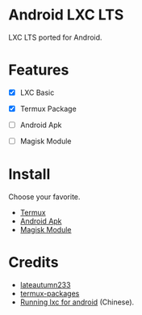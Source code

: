 # Android LXC LTS

LXC LTS ported for Android.


# Features

- [x] LXC Basic
- [x] Termux Package
- [ ] Android Apk
- [ ] Magisk Module


# Install

Choose your favorite.

* [Termux](https://github.com/TapetalArray/android-lxc-lts/tree/main/docs/termux.md)
* [Android Apk](https://github.com/TapetalArray/android-lxc-lts/tree/main/docs/android-apk.md)
* [Magisk Module](https://github.com/TapetalArray/android-lxc-lts/tree/main/docs/magisk-module.md)


# Credits

* [lateautumn233](https://github.com/lateautumn233)
* [termux-packages](https://github.com/termux/termux-packages)
* [Running lxc for android](https://gist.github.com/lateautumn233/939be0528a2cc34af66864bead58e68a) (Chinese).